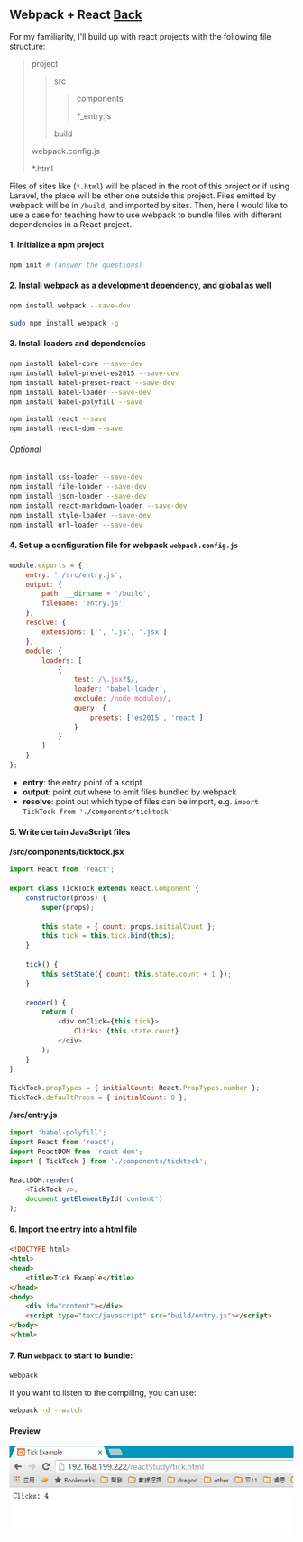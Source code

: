 ## Webpack + React [Back](./../webpack.md)

For my familiarity, I'll build up with react projects with the following file structure:

> project
> 
> > src
> > 
> > > components
> > > 
> > > \*\_entry.js
> > 
> > build
> 
> webpack.config.js
> 
> \*.html

Files of sites like \(`*.html`\) will be placed in the root of this project or if using Laravel, the place will be other one outside this project. Files emitted by webpack will be in `/build`, and imported by sites. Then, here I would like to use a case for teaching how to use webpack to bundle  files with different dependencies in a React project.

#### 1. Initialize a npm project

```bash
npm init # (answer the questions)
```

#### 2. Install webpack as a development dependency, and global as well

```bash
npm install webpack --save-dev
```

```bash
sudo npm install webpack -g
```

#### 3. Install loaders and dependencies

```bash
npm install babel-core --save-dev
npm install babel-preset-es2015 --save-dev
npm install babel-preset-react --save-dev
npm install babel-loader --save-dev
npm install babel-polyfill --save
```

```bash
npm install react --save
npm install react-dom --save
```

###### Optional

```bash
npm install css-loader --save-dev
npm install file-loader --save-dev
npm install json-loader --save-dev
npm install react-markdown-loader --save-dev
npm install style-loader --save-dev
npm install url-loader --save-dev
```

#### 4. Set up a configuration file for webpack `webpack.config.js`

```js
module.exports = {
    entry: './src/entry.js',
    output: {
        path: __dirname + '/build',
        filename: 'entry.js'
    },
    resolve: {
        extensions: ['', '.js', '.jsx']
    },
    module: {
        loaders: [
            {
                test: /\.jsx?$/,
                loader: 'babel-loader',
                exclude: /node_modules/,
                query: {
                    presets: ['es2015', 'react']
                }
            }
        ]
    }
};
```

* **entry**: the entry point of a script
* **output**: point out where to emit files bundled by webpack
* **resolve**: point out which type of files can be import, e.g. `import TickTock from './components/ticktock'`

#### 5. Write certain JavaScript files

**\/src\/components\/ticktock.jsx**

```js
import React from 'react';

export class TickTock extends React.Component {
    constructor(props) {
        super(props);

        this.state = { count: props.initialCount };
        this.tick = this.tick.bind(this);
    }

    tick() {
        this.setState({ count: this.state.count + 1 });
    }

    render() {
        return (
            <div onClick={this.tick}>
                Clicks: {this.state.count}
            </div>
        );
    }
}

TickTock.propTypes = { initialCount: React.PropTypes.number };
TickTock.defaultProps = { initialCount: 0 };

```

**\/src\/entry.js**

```js
import 'babel-polyfill';
import React from 'react';
import ReactDOM from 'react-dom';
import { TickTock } from './components/ticktock';

ReactDOM.render(
    <TickTock />,
    document.getElementById('content')
);
```

#### 6. Import the entry into a html file

```html
<!DOCTYPE html>
<html>
<head>
    <title>Tick Example</title>
</head>
<body>
    <div id="content"></div>
    <script type="text/javascript" src="build/entry.js"></script>
</body>
</html>
```

#### 7. Run `webpack` to start to bundle:

```bash
webpack
```

If you want to listen to the compiling, you can use:

```bash
webpack -d --watch
```

#### Preview

![](./preview.png)


